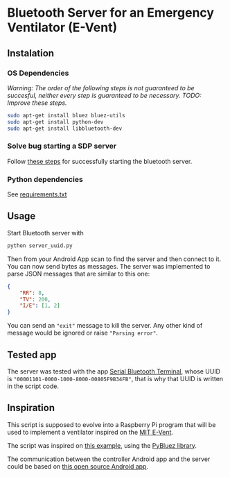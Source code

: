 # Bluetooth Server for an Emergency Ventilator (E-Vent)

## Instalation

### OS Dependencies
_Warning: The order of the following steps is not guaranteed to be succesful, neither every step is guaranteed to be necessary. TODO: Improve these steps._

```bash
sudo apt-get install bluez bluez-utils
sudo apt-get install python-dev
sudo apt-get install libbluetooth-dev
```

### Solve bug starting a SDP server
Follow [these steps](https://raspberrypi.stackexchange.com/a/42262/119007) for successfully starting the bluetooth server.

### Python dependencies
See [requirements.txt](./requirements.txt)

## Usage
Start Bluetooth server with
```bash
python server_uuid.py
```

Then from your Android App scan to find the server and then connect to it. You can now send bytes as messages. The server was implemented to parse JSON messages that are similar to this one:

```json
{
    "RR": 8,
    "TV": 200,
    "I/E": [1, 2]
}
```

You can send an `"exit"` message to kill the server. Any other kind of message would be ignored or raise `"Parsing error"`.

## Tested app
The server was tested with the app [Serial Bluetooth Terminal](https://play.google.com/store/apps/details?id=de.kai_morich.serial_bluetooth_terminal), whose UUID is `"00001101-0000-1000-8000-00805F9B34FB"`, that is why that UUID is written in the script code.

## Inspiration
This script is supposed to evolve into a Raspberry Pi program that will be used to implement a ventilator inspired on the [MIT E-Vent](https://e-vent.mit.edu/).

The script was inspired on [this example](https://github.com/pybluez/pybluez/blob/master/examples/simple/rfcomm-server.py), using the [PyBluez library](https://pybluez.readthedocs.io/en/latest/index.html).

The communication between the controller Android app and the server could be based on [this open source Android app](https://github.com/kai-morich/SimpleBluetoothTerminal).
